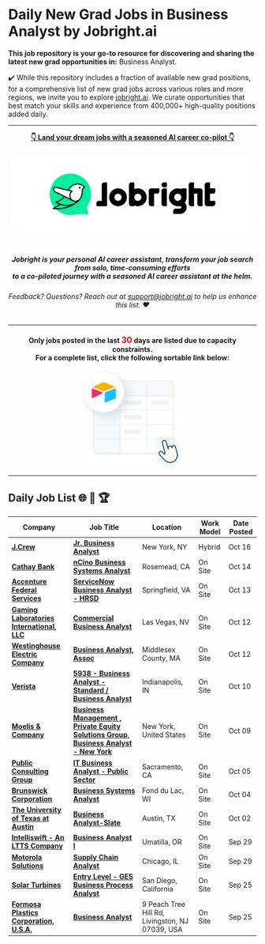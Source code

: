 
# Daily New Grad Jobs in Business Analyst by Jobright.ai



**This job repository is your go-to resource for discovering and sharing the latest new grad opportunities in:** Business Analyst.


✔️ While this repository includes a fraction of available new grad positions, for a comprehensive list of new grad jobs across various roles and more regions, we invite you to explore [jobright.ai](https://jobright.ai/?utm_campaign=Business%20Analyst&utm_source=1103). We curate opportunities that best match your skills and experience from 400,000+ high-quality positions added daily.

---

<div align="center">
<p>
    <a href="https://jobright.ai/?utm_campaign=Business%20Analyst&utm_source=1103"><b>👇 Land your dream jobs with a seasoned AI career co-pilot 👇</b></a>
    <br>
    <br>
    <a href="https://jobright.ai/?utm_campaign=Business%20Analyst&utm_source=1103">
        <img src="./static/img/jrbtn.svg" alt="jobright.ai">
    </a>
    <br>
    <br>
    <i>
    <sub> 
        <h5>
        Jobright is your personal AI career assistant, transform your job search from solo, time-consuming efforts 
        <br>
        to a co-piloted journey with a seasoned AI career assistant at the helm.
        </h5>
    </sub>
    </i>
</p>
<p>
    <sub> 
        <h6>
            Feedback? Questions? Reach out at <a href="mailto:support@jobright.ai">support@jobright.ai</a> to help us enhance this list. ❤️
        </h6>
    </sub>
</p>

---
<h4>
Only jobs posted in the last <span style="color: red; font-weight: bold; font-size: larger;">30</span> days are listed due to capacity constraints.
<br>
For a complete list, click the following sortable link below:
</h4>
<a href="https://newgrad-jobs.com/?selectedKey=📊%20Business%20Analyst&utm_source=1103&utm_campaign=Business%20Analyst">
    <img src="./static/img/airtable.png" alt="excel_icon", style="width: 40%; height: 40%;">
</a>
</div>

---
## Daily Job List  🌐 🧭 🏆


<!-- Please leave a one line gap between this and the table TABLE_START (DO NOT CHANGE THIS LINE) -->

| Company | Job Title | Location | Work Model | Date Posted |
| ----- | --------- |  --------- | ---- | ------- |
| **[J.Crew](http://www.jcrew.com)** | **[Jr. Business Analyst](https://jobright.ai/jobs/info/68cf7f58846f0b04af68287f?utm_campaign=Business%20Analyst&utm_source=1103)** | New York, NY | Hybrid | Oct 16 |
| **[Cathay Bank](https://www.cathaybank.com/)** | **[nCino Business Systems Analyst](https://jobright.ai/jobs/info/68be6a473d31ec76b7e8a2f5?utm_campaign=Business%20Analyst&utm_source=1103)** | Rosemead, CA | On Site | Oct 14 |
| **[Accenture Federal Services](https://www.afs.com)** | **[ServiceNow Business Analyst - HRSD](https://jobright.ai/jobs/info/68cc36ff7342c7623ae610a1?utm_campaign=Business%20Analyst&utm_source=1103)** | Springfield, VA | On Site | Oct 13 |
| **[Gaming Laboratories International, LLC](http://www.gaminglabs.com)** | **[Commercial Business Analyst](https://jobright.ai/jobs/info/685dfe3bbee2fb40984e7d4d?utm_campaign=Business%20Analyst&utm_source=1103)** | Las Vegas, NV | On Site | Oct 12 |
| **[Westinghouse Electric Company](http://www.westinghousenuclear.com)** | **[Business Analyst, Assoc](https://jobright.ai/jobs/info/68cd03784d568306aabd1791?utm_campaign=Business%20Analyst&utm_source=1103)** | Middlesex County, MA | On Site | Oct 12 |
| **[Verista](https://www.verista.com/)** | **[5938 - Business Analyst - Standard / Business Analyst](https://jobright.ai/jobs/info/68cf6461fb49c96ca6ea84a2?utm_campaign=Business%20Analyst&utm_source=1103)** | Indianapolis, IN | On Site | Oct 10 |
| **[Moelis & Company](http://moelis.com)** | **[Business Management , Private Equity Solutions Group, Business Analyst - New York](https://jobright.ai/jobs/info/68ccfca85954791a1d7023b8?utm_campaign=Business%20Analyst&utm_source=1103)** | New York, United States | On Site | Oct 09 |
| **[Public Consulting Group](http://www.publicconsultinggroup.com/)** | **[IT Business Analyst - Public Sector](https://jobright.ai/jobs/info/68d4b913fcd3367e8df173f1?utm_campaign=Business%20Analyst&utm_source=1103)** | Sacramento, CA | On Site | Oct 05 |
| **[Brunswick Corporation](http://www.brunswick.com)** | **[Business Systems Analyst](https://jobright.ai/jobs/info/68cd3be71ad6b16f02896d8c?utm_campaign=Business%20Analyst&utm_source=1103)** | Fond du Lac, WI | On Site | Oct 04 |
| **[The University of Texas at Austin](http://www.mccombs.utexas.edu)** | **[Business Analyst-Slate](https://jobright.ai/jobs/info/68cdf98ae23def7af55c0aa7?utm_campaign=Business%20Analyst&utm_source=1103)** | Austin, TX | On Site | Oct 02 |
| **[Intelliswift - An LTTS Company](https://www.intelliswift.com)** | **[Business Analyst I](https://jobright.ai/jobs/info/68db610f34f2c406da6d7590?utm_campaign=Business%20Analyst&utm_source=1103)** | Umatilla, OR | On Site | Sep 29 |
| **[Motorola Solutions](http://www.motorolasolutions.com)** | **[Supply Chain Analyst](https://jobright.ai/jobs/info/68daf14d0dffed6f83d2ae60?utm_campaign=Business%20Analyst&utm_source=1103)** | Chicago, IL | On Site | Sep 29 |
| **[Solar Turbines](https://www.solarturbines.com)** | **[Entry Level - GES Business Process Analyst](https://jobright.ai/jobs/info/68d5d4d92116ff37ee09090b?utm_campaign=Business%20Analyst&utm_source=1103)** | San Diego, California | On Site | Sep 25 |
| **[Formosa Plastics Corporation, U.S.A.](https://www.fpcusa.com)** | **[Business Analyst](https://jobright.ai/jobs/info/68d59c8614935e31e231a526?utm_campaign=Business%20Analyst&utm_source=1103)** | 9 Peach Tree Hill Rd, Livingston, NJ 07039, USA | On Site | Sep 25 |
<!-- Please leave a one line gap between this and the table TABLE_END (DO NOT CHANGE THIS LINE) -->